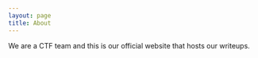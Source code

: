```yaml
---
layout: page
title: About
---
```


We are a CTF team and this is our official website that hosts our writeups.